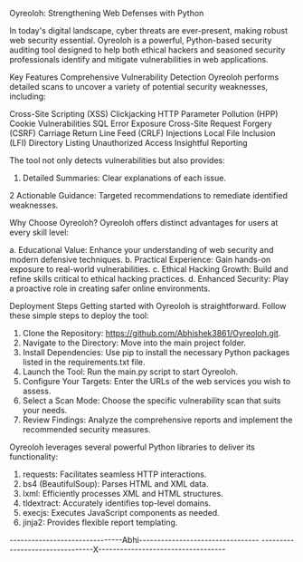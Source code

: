 Oyreoloh: Strengthening Web Defenses with Python


In today's digital landscape, cyber threats are ever-present, making robust web security essential. Oyreoloh is a powerful, Python-based security auditing tool designed to help both ethical hackers and seasoned security professionals identify and mitigate vulnerabilities in web applications.

Key Features
Comprehensive Vulnerability Detection
Oyreoloh performs detailed scans to uncover a variety of potential security weaknesses, including:

Cross-Site Scripting (XSS)
Clickjacking
HTTP Parameter Pollution (HPP)
Cookie Vulnerabilities
SQL Error Exposure
Cross-Site Request Forgery (CSRF)
Carriage Return Line Feed (CRLF) Injections
Local File Inclusion (LFI)
Directory Listing
Unauthorized Access
Insightful Reporting


The tool not only detects vulnerabilities but also provides:

1. Detailed Summaries: Clear explanations of each issue.

2 Actionable Guidance: Targeted recommendations to remediate identified weaknesses.

Why Choose Oyreoloh?
Oyreoloh offers distinct advantages for users at every skill level:

a. Educational Value: Enhance your understanding of web security and modern defensive techniques.
b. Practical Experience: Gain hands-on exposure to real-world vulnerabilities.
c. Ethical Hacking Growth: Build and refine skills critical to ethical hacking practices.
d. Enhanced Security: Play a proactive role in creating safer online environments.



Deployment Steps
Getting started with Oyreoloh is straightforward. Follow these simple steps to deploy the tool:

1. Clone the Repository: https://github.com/Abhishek3861/Oyreoloh.git.
2. Navigate to the Directory: Move into the main project folder.
3. Install Dependencies: Use pip to install the necessary Python packages listed in the requirements.txt file.
4. Launch the Tool: Run the main.py script to start Oyreoloh.
5. Configure Your Targets: Enter the URLs of the web services you wish to assess.
6. Select a Scan Mode: Choose the specific vulnerability scan that suits your needs.
7. Review Findings: Analyze the comprehensive reports and implement the recommended security measures.

Oyreoloh leverages several powerful Python libraries to deliver its functionality:

1. requests: Facilitates seamless HTTP interactions.
2. bs4 (BeautifulSoup): Parses HTML and XML data.
3. lxml: Efficiently processes XML and HTML structures.
4. tldextract: Accurately identifies top-level domains.
5. execjs: Executes JavaScript components as needed.
6. jinja2: Provides flexible report templating.

















-------------------------------Abhi---------------------------------
--------------------------------X-----------------------------------